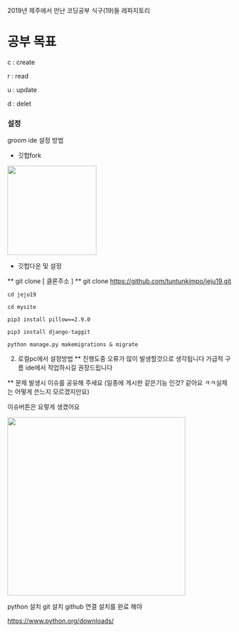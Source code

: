 2019년 제주에서 만난 코딩공부 식구(19)들 레파지토리

# 공부 목표

c : create

r : read

u : update

d : delet


### 설정

groom ide 설정 방법

+ 깃헙fork

<img width="200" src="https://user-images.githubusercontent.com/12974446/51506545-246e9080-1e30-11e9-8fb0-84912434e068.png">

+ 깃헙다운 및 설정

** git clone [ 클론주소 ]
** git clone https://github.com/tuntunkimpo/jeju19.git

    cd jeju19
    
    cd mysite
    
    pip3 install pillow==2.9.0
    
    pip3 install django-taggit
    
    python manage.py makemigrations & migrate
    

2. 로컬pc에서 설정방법
** 진행도중 오류가 많이 발생할것으로 생각됩니다 가급적 구름 ide에서 작업하시길 권장드립니다

** 문제 발생시 이슈를 공유해 주세요 (일종에 게시판 같은기능 인것? 같아요 ㅋㅋ실제는 어떻게 쓴느지 모르겠지만요)


이슈버튼은 요렇게 생겼어요 

<img width="400" src="https://user-images.githubusercontent.com/12974446/51507206-2dad2c80-1e33-11e9-98a9-ca79934f550d.png">

python 설치
git 설치
github 연결
설치를 완료 해야

https://www.python.org/downloads/
